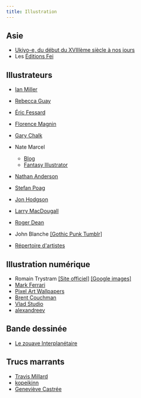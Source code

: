 ```yaml
---
title: Illustration
---
```


## Asie

- [Ukiyo-e, du début du XVIIIème siècle à nos jours](http://ukiyo-e.org/)
- Les [Éditions Fei](http://www.editions-fei.com/)

## Illustrateurs

- [Ian Miller](http://www.ian-miller.org/)
- [Rebecca Guay](www.rebeccaguay.com)
- [Éric Fessard](http://ericfessard.free.fr/)
- [Florence Magnin](http://www.florence-magnin.fr/)
- [Gary Chalk](http://www.garychalkillustration.com/)
- Nate Marcel
  - [Blog](http://nates-notes.blogspot.fr/)
  - [Fantasy Illustrator](https://sites.google.com/site/fantasyillustrator/)
- [Nathan Anderson](http://www.nathanandersonart.com)
- [Stefan Poag](https://stefanpoag.com/)
- [Jon Hodgson](http://www.jonhodgson.com)
- [Larry MacDougall](http://mythwood.blogspot.fr/)
- [Roger Dean](http://www.rogerdean.com/)
- John Blanche
	[[Gothic Punk Tumblr]](http://gothicpunk.tumblr.com/)

- [Répertoire d'artistes](http://www.arthistory.cc)

## Illustration numérique

- Romain Trystram
  [[Site officiel]](http://laylow.prosite.com/)
  [[Google images]](https://www.google.fr/search?q=Romain+Trystram&tbm=isch)
- [Mark Ferrari](http://markferrari.com/)
- [Pixel Art Wallpapers](http://imgur.com/gallery/SELjK)
- [Brent Couchman](https://www.flickr.com/photos/brentcouchman/with/8781996742/)
- [Vlad Studio](http://www.vladstudio.com/fr/home/)
- [alexandreev](http://alexandreev.deviantart.com/)

## Bande dessinée

- [Le zouave Interplanétaire](http://le-zouave-interplanetaire.blogspot.fr/)

## Trucs marrants

- [Travis Millard](http://www.travismillard.com/)
- [kopeikinn](http://kopeikinn.livejournal.com/)
- [Geneviève Castrée](http://www.genevievecastree.com/)